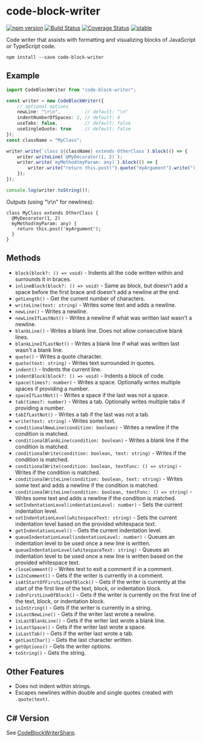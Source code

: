 code-block-writer
=================

[![npm version](https://badge.fury.io/js/code-block-writer.svg)](https://badge.fury.io/js/code-block-writer)
[![Build Status](https://travis-ci.org/dsherret/code-block-writer.svg)](https://travis-ci.org/dsherret/code-block-writer)
[![Coverage Status](https://coveralls.io/repos/dsherret/code-block-writer/badge.svg?branch=master&service=github)](https://coveralls.io/github/dsherret/code-block-writer?branch=master)
[![stable](http://badges.github.io/stability-badges/dist/stable.svg)](http://github.com/badges/stability-badges)

Code writer that assists with formatting and visualizing blocks of JavaScript or TypeScript code.

```
npm install --save code-block-writer
```

## Example

```typescript
import CodeBlockWriter from "code-block-writer";

const writer = new CodeBlockWriter({
    // optional options
    newLine: "\r\n",         // default: "\n"
    indentNumberOfSpaces: 2, // default: 4
    useTabs: false,          // default: false
    useSingleQuote: true     // default: false
});
const className = "MyClass";

writer.write(`class ${className} extends OtherClass`).block(() => {
    writer.writeLine(`@MyDecorator(1, 2)`);
    writer.write(`myMethod(myParam: any)`).block(() => {
        writer.write("return this.post(").quote("myArgument").write(");");
    });
});

console.log(writer.toString());
```

Outputs (using "\r\n" for newlines):

```text
class MyClass extends OtherClass {
  @MyDecorator(1, 2)
  myMethod(myParam: any) {
    return this.post('myArgument');
  }
}
```

## Methods

* `block(block?: () => void)` - Indents all the code written within and surrounds it in braces.
* `inlineBlock(block?: () => void)` - Same as block, but doesn't add a space before the first brace and doesn't add a newline at the end.
* `getLength()` - Get the current number of characters.
* `writeLine(text: string)` - Writes some text and adds a newline.
* `newLine()` - Writes a newline.
* `newLineIfLastNot()` - Writes a newline if what was written last wasn't a newline.
* `blankLine()` - Writes a blank line. Does not allow consecutive blank lines.
* `blankLineIfLastNot()` - Writes a blank line if what was written last wasn't a blank line.
* `quote()` - Writes a quote character.
* `quote(text: string)` - Writes text surrounded in quotes.
* `indent()` - Indents the current line.
* `indentBlock(block?: () => void)` - Indents a block of code.
* `space(times?: number)` - Writes a space. Optionally writes multiple spaces if providing a number.
* `spaceIfLastNot()` - Writes a space if the last was not a space.
* `tab(times?: number)` - Writes a tab. Optionally writes multiple tabs if providing a number.
* `tabIfLastNot()` - Writes a tab if the last was not a tab.
* `write(text: string)` - Writes some text.
* `conditionalNewLine(condition: boolean)` - Writes a newline if the condition is matched.
* `conditionalBlankLine(condition: boolean)` - Writes a blank line if the condition is matched.
* `conditionalWrite(condition: boolean, text: string)` - Writes if the condition is matched.
* `conditionalWrite(condition: boolean, textFunc: () => string)` - Writes if the condition is matched.
* `conditionalWriteLine(condition: boolean, text: string)` - Writes some text and adds a newline if the condition is matched.
* `conditionalWriteLine(condition: boolean, textFunc: () => string)` - Writes some text and adds a newline if the condition is matched.
* `setIndentationLevel(indentationLevel: number)` - Sets the current indentation level.
* `setIndentationLevel(whitespaceText: string)` - Sets the current indentation level based on the provided whitespace text.
* `getIndentationLevel()` - Gets the current indentation level.
* `queueIndentationLevel(indentationLevel: number)` - Queues an indentation level to be used once a new line is written.
* `queueIndentationLevel(whitespaceText: string)` - Queues an indentation level to be used once a new line is written based on the provided whitespace text.
* `closeComment()` - Writes text to exit a comment if in a comment.
* `isInComment()` - Gets if the writer is currently in a comment.
* `isAtStartOfFirstLineOfBlock()` - Gets if the writer is currently at the start of the first line of the text, block, or indentation block.
* `isOnFirstLineOfBlock()` - Gets if the writer is currently on the first line of the text, block, or indentation block.
* `isInString()` - Gets if the writer is currently in a string.
* `isLastNewLine()` - Gets if the writer last wrote a newline.
* `isLastBlankLine()` - Gets if the writer last wrote a blank line.
* `isLastSpace()` - Gets if the writer last wrote a space.
* `isLastTab()` - Gets if the writer last wrote a tab.
* `getLastChar()` - Gets the last character written.
* `getOptions()` - Gets the writer options.
* `toString()` - Gets the string.

## Other Features

* Does not indent within strings.
* Escapes newlines within double and single quotes created with `.quote(text)`.

## C# Version

See [CodeBlockWriterSharp](https://github.com/dsherret/CodeBlockWriterSharp).
